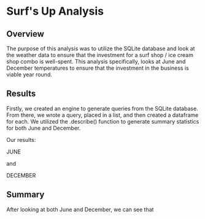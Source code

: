 # Surf's Up Analysis

## Overview

The purpose of this analysis was to utilize the SQLite database and look at the weather data to ensure that the investment for a surf shop / ice cream shop combo is well-spent. This analysis specifically, looks at June and December temperatures to ensure that the investment in the business is viable year round.

## Results

Firstly, we created an engine to generate queries from the SQLite database. From there, we wrote a query, placed in a list, and then created a dataframe for each. We utilized the .describe() function to generate summary statistics for both June and December. 

Our results:

JUNE

and 

DECEMBER

## Summary

After looking at both June and December, we can see that 

